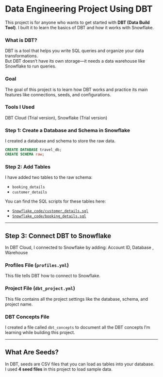 # Data Engineering Project Using DBT

This project is for anyone who wants to get started with **DBT (Data Build Tool)**.  I built it to learn the basics of DBT and how it works with Snowflake.

### What is DBT?  
DBT is a tool that helps you write SQL queries and organize your data transformations.  
But DBT doesn’t have its own storage—it needs a data warehouse like Snowflake to run queries.

### Goal  
The goal of this project is to learn how DBT works and practice its main features like connections, seeds, and configurations.

### Tools I Used  
DBT Cloud (Trial version), Snowflake (Trial version) 

### Step 1: Create a Database and Schema in Snowflake  
I created a database and schema to store the raw data.  

```sql
CREATE DATABASE travel_db;  
CREATE SCHEMA raw;
``` 

### Step 2: Add Tables
I have added two tables to the raw schema:  

- `booking_details`  
- `customer_details`  

You can find the SQL scripts for these tables here:  
- [`Snowflake_code/customer_details.sql`](./Snowflake_code/customer_details.sql)  
- [`Snowflake_code/booking_details.sql`](./Snowflake_code/booking_details.sql)  

---

## Step 3: Connect DBT to Snowflake
In DBT Cloud, I connected to Snowflake by adding:  Account ID, Database , Warehouse


### Profiles File (`profiles.yml`)  
This file tells DBT how to connect to Snowflake.


### Project File (`dbt_project.yml`)  
This file contains all the project settings like the database, schema, and project name.  

### DBT Concepts File  
I created a file called `dbt_concepts` to document all the DBT concepts I’m learning while building this project.  

---

## What Are Seeds?  
In DBT, seeds are CSV files that you can load as tables into your database.  
I used **4 seed files** in this project to load sample data.  






